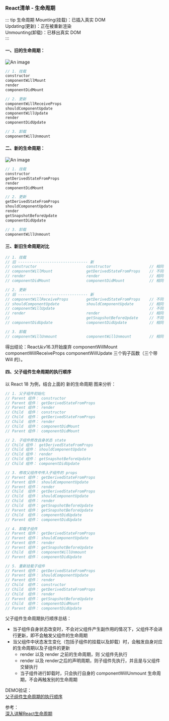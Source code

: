 ### React清单 - 生命周期
::: tip 生命周期
Mounting(挂载)：已插入真实 DOM <br/>
Updating(更新)：正在被重新渲染 <br/>
Unmounting(卸载)：已移出真实 DOM <br/>
:::
#### 一、旧的生命周期：
![An image](~@/lifecycle_react_old.jpeg)
```js
// 1. 挂载
constructor
componentWillMount
render
componentDidMount

// 2. 更新
componentWillReceiveProps
shouldComponentUpdate
componentWillUpdate
render
componentDidUpdate

// 3. 卸载
componentWillUnmount
```

#### 二、新的生命周期：
![An image](~@/lifecycle_react_new.jpg)

```js
// 1. 挂载
constructor
getDerivedStateFromProps
render
componentDidMount

// 2. 更新
getDerivedStateFromProps
shouldComponentUpdate
render
getSnapshotBeforeUpdate
componentDidUpdate

// 3. 卸载
componentWillUnmount
```

#### 三、新旧生命周期对比
```js
// 1. 挂载
// 旧 ------------------------------- 新
// constructor                      constructor                 // 相同
// componentWillMount               getDerivedStateFromProps    // 不同
// render                           render                      // 相同
// componentDidMount                componentDidMount           // 相同

// 2. 更新
// 旧 ------------------------------- 新
// componentWillReceiveProps        getDerivedStateFromProps    // 不同
// shouldComponentUpdate            shouldComponentUpdate       // 相同
// componentWillUpdate                                          // 不同
// render                           render                      // 相同
//                                  getSnapshotBeforeUpdate     // 不同
// componentDidUpdate               componentDidUpdate          // 相同

// 3. 卸载
// componentWillUnmount             componentWillUnmount        // 相同
```
得出结论：React从v16.3开始废弃 componentWillMount componentWillReceiveProps componentWillUpdate 三个钩子函数（三个带 Will 的）。

#### 四、父子组件生命周期的执行顺序
以 React 18 为例，结合上面的 新的生命周期 图来分析：
```js
// 1. 父子组件初始化
// Parent 组件： constructor
// Parent 组件： getDerivedStateFromProps
// Parent 组件： render
// Child  组件： constructor
// Child  组件： getDerivedStateFromProps
// Child  组件： render
// Child  组件： componentDidMount
// Parent 组件： componentDidMount

// 2. 子组件修改自身状态 state
// Child 组件： getDerivedStateFromProps
// Child 组件： shouldComponentUpdate
// Child 组件： render
// Child 组件： getSnapshotBeforeUpdate
// Child 组件： componentDidUpdate

// 3. 修改父组件中传入子组件的 props
// Parent 组件： getDerivedStateFromProps
// Parent 组件： shouldComponentUpdate
// Parent 组件： render
// Child  组件： getDerivedStateFromProps
// Child  组件： shouldComponentUpdate
// Child  组件： render
// Child  组件： getSnapshotBeforeUpdate
// Parent 组件： getSnapshotBeforeUpdate
// Child  组件： componentDidUpdate
// Parent 组件： componentDidUpdate

// 4. 卸载子组件
// Parent 组件： getDerivedStateFromProps
// Parent 组件： shouldComponentUpdate
// Parent 组件： render
// Parent 组件： getSnapshotBeforeUpdate
// Child  组件： componentWillUnmount
// Parent 组件： componentDidUpdate

// 5. 重新挂载子组件
// Parent 组件： getDerivedStateFromProps
// Parent 组件： shouldComponentUpdate
// Parent 组件： render
// Child  组件： constructor
// Child  组件： getDerivedStateFromProps
// Child  组件： render
// Parent 组件： getSnapshotBeforeUpdate
// Child  组件： componentDidMount
// Parent 组件： componentDidUpdate
```
父子组件生命周期执行顺序总结：
+ 当子组件自身状态改变时，不会对父组件产生副作用的情况下，父组件不会进行更新，即不会触发父组件的生命周期
+ 当父组件中状态发生变化（包括子组件的挂载以及卸载）时，会触发自身对应的生命周期以及子组件的更新
    + render 以及 render 之前的生命周期，则 父组件先执行
    + render 以及 render之后的声明周期，则子组件先执行，并且是与父组件交替执行
    + 当子组件进行卸载时，只会执行自身的 componentWillUnmount 生命周期，不会再触发别的生命周期

DEMO验证：<br />
<a href="http://ycy88.com/other" target="_blank">父子组件生命周期的执行顺序</a><br />

参考：<br />
<a href="https://juejin.cn/post/6914112105964634119" target="_blank">深入详解React生命周期</a><br />

